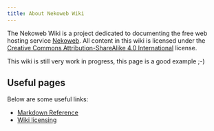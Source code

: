 ```yaml
---
title: About Nekoweb Wiki
---
```

The Nekoweb Wiki is a project dedicated to documenting the free web hosting service [Nekoweb](/w/nekoweb.html). All content in this wiki is licensed under the [Creative Commons Attribution-ShareAlike 4.0 International](https://creativecommons.org/licenses/by-sa/4.0/deed.en) license.

This wiki is still very work in progress, this page is a good example ;-)

## Useful pages

Below are some useful links:

* [Markdown Reference](/md-ref.html)
* [Wiki licensing](/license.html)
